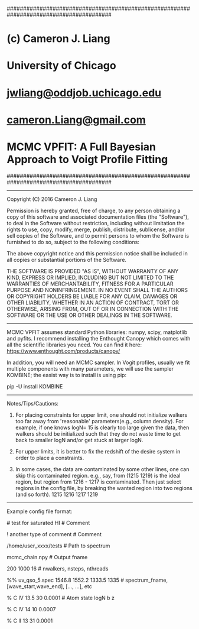 ########################################################################################
#
#   		(c) Cameron J. Liang
#		    University of Chicago
#     		jwliang@oddjob.uchicago.edu
#     	    cameron.Liang@gmail.com
# 			MCMC VPFIT: A Full Bayesian Approach to Voigt Profile Fitting
########################################################################################

------------------------------------------------------------------------------------------
 
 Copyright (C) 2016 Cameron J. Liang
 
Permission is hereby granted, free of charge, to any person obtaining a copy of this 
software and associated documentation files (the "Software"), to deal in the Software 
without restriction, including without limitation the rights to use, copy, modify, merge, 
publish, distribute, sublicense, and/or sell copies of the Software, and to permit persons 
to whom the Software is furnished to do so, subject to the following conditions:

The above copyright notice and this permission notice shall be included in all copies or 
substantial portions of the Software.


THE SOFTWARE IS PROVIDED "AS IS", WITHOUT WARRANTY OF ANY KIND, EXPRESS OR IMPLIED, 
INCLUDING BUT NOT LIMITED TO THE WARRANTIES OF MERCHANTABILITY, FITNESS FOR A PARTICULAR 
PURPOSE AND NONINFRINGEMENT. IN NO EVENT SHALL THE AUTHORS OR COPYRIGHT HOLDERS BE LIABLE 
FOR ANY CLAIM, DAMAGES OR OTHER LIABILITY, WHETHER IN AN ACTION OF CONTRACT, TORT OR 
OTHERWISE, ARISING FROM, OUT OF OR IN CONNECTION WITH THE SOFTWARE OR THE USE OR OTHER 
DEALINGS IN THE SOFTWARE.

------------------------------------------------------------------------------------------


MCMC VPFIT assumes standard Python libraries: numpy, scipy, matplotlib and pyfits. 
I recommend installing the Enthought Canopy which comes with all the scientific 
libraries you need. You can find it here: https://www.enthought.com/products/canopy/

In addition, you will need an MCMC sampler. In Vogit profiles, usually we fit multiple components with many parameters, we will use the sampler KOMBINE; the easist way is to install is using pip:

pip -U install KOMBINE


------------------------------------------------------------------------------------------

Notes/Tips/Cautions:

1. For placing constraints for upper limit, one should not initialize walkers too far away from 'reasonable' parameters(e.g., column density). For example, if one knows logN= 15 is clearly too large given the data, then walkers should be initialized such that they do not waste time to get back to smaller logN and/or get stuck at larger logN. 

2. For upper limits, it is better to fix the redshift of the desire system in order to place a constraints. 

3. In some cases, the data are contaminated by some other lines, one can skip this contaminated region. 
	e.g., say, from (1215 1219) is the ideal region, but region from 1216 - 1217 is contaminated. Then just select regions in the config file, by breaking the wanted region into two regions (and so forth).
	1215 1216
	1217 1219

------------------------------------------------------------------------------------------


Example config file format:

\# test for saturated HI 					# Comment

! another type of comment 					# Comment 

/home/user_xxxx/tests 						# Path to spectrum

mcmc_chain.npy 								# Output fname

200 1000 16 								# nwalkers, nsteps, nthreads

%% uv_qso_5.spec 1546.8 1552.2 1333.5 1335  # spectrum_fname, [wave_start,wave_end], [..., ...], etc

% C IV 13.5 30 0.0001   					# Atom state logN b z

% C IV 14 10 0.0007

% C II 13 31 0.0001

